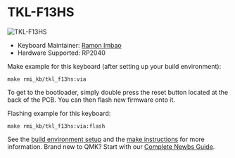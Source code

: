 # TKL-F13HS

![TKL-F13HS](https://i.imgur.com/6kBCSh4h.png)

* Keyboard Maintainer: [Ramon Imbao](https://github.com/ramonimbao)
* Hardware Supported: RP2040

Make example for this keyboard (after setting up your build environment):

    make rmi_kb/tkl_f13hs:via
    
To get to the bootloader, simply double press the reset button located at the back of the PCB. You can then flash new firmware onto it.

Flashing example for this keyboard:

    make rmi_kb/tkl_f13hs:via:flash

See the [build environment setup](https://docs.qmk.fm/#/getting_started_build_tools) and the [make instructions](https://docs.qmk.fm/#/getting_started_make_guide) for more information. Brand new to QMK? Start with our [Complete Newbs Guide](https://docs.qmk.fm/#/newbs).
